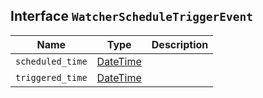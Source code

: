 ## Interface `WatcherScheduleTriggerEvent`

| Name | Type | Description |
| - | - | - |
| `scheduled_time` | [DateTime](./DateTime.md) | &nbsp; |
| `triggered_time` | [DateTime](./DateTime.md) | &nbsp; |
